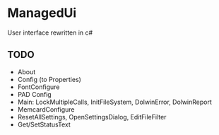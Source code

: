 # ManagedUi

User interface rewritten in c#

## TODO

- About
- Config (to Properties)
- FontConfigure
- PAD Config
- Main: LockMultipleCalls, InitFileSystem, DolwinError, DolwinReport
- MemcardConfigure
- ResetAllSettings, OpenSettingsDialog, EditFileFilter
- Get/SetStatusText
